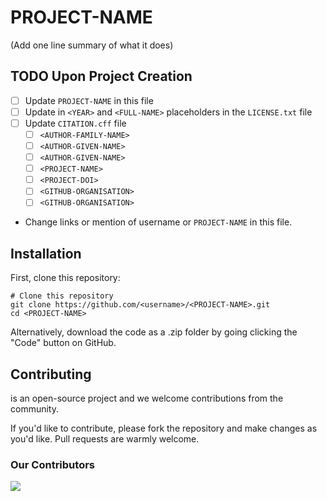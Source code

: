 # PROJECT-NAME
(Add one line summary of what it does)


## TODO Upon Project Creation

- [ ] Update `PROJECT-NAME` in this file
- [ ] Update in `<YEAR>` and `<FULL-NAME>` placeholders in the `LICENSE.txt`
      file
- [ ] Update `CITATION.cff` file
  - [ ] `<AUTHOR-FAMILY-NAME>`
  - [ ] `<AUTHOR-GIVEN-NAME>`
  - [ ] `<AUTHOR-GIVEN-NAME>`
  - [ ] `<PROJECT-NAME>`
  - [ ] `<PROJECT-DOI>`
  - [ ] `<GITHUB-ORGANISATION>`
  - [ ] `<GITHUB-ORGANISATION>`
- Change links or mention of username or `PROJECT-NAME` in this file.

## Installation

First, clone this repository:

```
# Clone this repository
git clone https://github.com/<username>/<PROJECT-NAME>.git
cd <PROJECT-NAME>
```
Alternatively, download the code as a .zip folder by going clicking the "Code" button on GitHub.


## Contributing

<PROJECT-NAME> is an open-source project and we welcome contributions from the community.

If you'd like to contribute, please fork the repository and make changes as you'd like. Pull requests are warmly welcome.

### Our Contributors
<a href="https://github.com/reproducibleMATLAB/matlab-project-template/graphs/contributors">
  <img src="https://contrib.rocks/image?repo=reproducibleMATLAB/matlab-project-template" />
</a>
